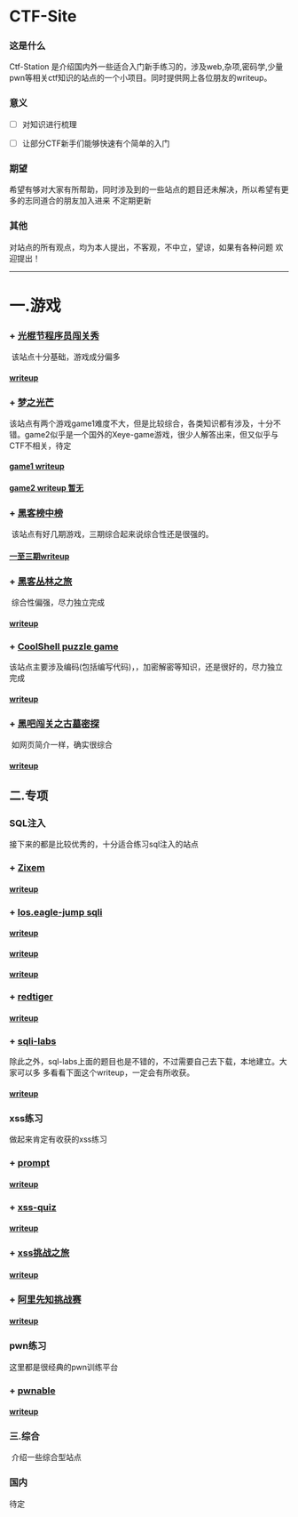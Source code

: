 # CTF-Site

### 这是什么

Ctf-Station 是介绍国内外一些适合入门新手练习的，涉及web,杂项,密码学,少量pwn等相关ctf知识的站点的一个小项目。同时提供网上各位朋友的writeup。

### 意义

- [ ] 对知识进行梳理


- [ ] 让部分CTF新手们能够快速有个简单的入门

### 期望

希望有够对大家有所帮助，同时涉及到的一些站点的题目还未解决，所以希望有更多的志同道合的朋友加入进来  不定期更新

### 其他

对站点的所有观点，均为本人提出，不客观，不中立，望谅，如果有各种问题 欢迎提出！

---

# 一.游戏

### + [光棍节程序员闯关秀](https://1111.segmentfault.com/)

​	该站点十分基础，游戏成分偏多

#### 	[writeup](https://www.cnblogs.com/bk-sl/p/6150649.html)

### + [梦之光芒](http://monyer.com/game/)

​	该站点有两个游戏game1难度不大，但是比较综合，各类知识都有涉及，十分不错。game2似乎是一个国外的Xeye-game游戏，很少人解答出来，但又似乎与CTF不相关，待定

#### 	[game1 writeup](http://blog.sina.com.cn/s/blog_e9e8d5e80101jnxs.html)

#### 	[game2 writeup 暂无](#)

### + [黑客榜中榜](http://www.cn-hack.cn/site/uu0708.html)

​	该站点有好几期游戏，三期综合起来说综合性还是很强的。

#### 	[一至三期writeup](http://blog.csdn.net/u014015972/article/details/50896243)

### + [黑客丛林之旅](http://www.fj543.com/hack/)

​	综合性偏强，尽力独立完成

#### 	[writeup](http://www.atomsec.org/%E6%B8%B8%E6%88%8F/%E9%BB%91%E5%AE%A2%E4%B8%9B%E6%9E%97%E4%B9%8B%E6%97%85%E9%80%9A%E5%85%B3%E6%94%BB%E7%95%A5/)

### + [CoolShell puzzle game](http://fun.coolshell.cn/)

​	该站点主要涉及编码(包括编写代码)，，加密解密等知识，还是很好的，尽力独立完成

#### 	[writeup](https://www.cnblogs.com/lurongkai/p/coolshell_puzzle_guides.html)

### + [黑吧闯关之古墓密探](http://hkyx.myhack58.com/)

​	如网页简介一样，确实很综合

#### 	[writeup](http://blog.csdn.net/a200710716/article/details/51181736)

## 二.专项

### SQL注入

接下来的都是比较优秀的，十分适合练习sql注入的站点

### 		+ [Zixem](http://www.zixem.altervista.org/SQLi/)

#### 					[writeup](https://qteams.wordpress.com/2017/06/17/write-up-zixem-sqli/)

### 		+ [los.eagle-jump sqli](http://los.eagle-jump.org/)

#### 					[writeup](http://myndtt.com/2017/10/26/%E5%87%A0%E9%81%93sqli/)

#### 					[writeup](http://blog.naver.com/PostView.nhn?blogId=pushesp&logNo=220924194411&redirect=Dlog&widgetTypeCall=true)

#### 					 [writeup](http://kb.hitcon.org/post/159632257892/loseagle-jumpsql-injection%E7%B6%B2%E7%AB%99%E7%B7%B4%E7%BF%92%E4%BB%8B%E7%B4%B9)

### 		+ [redtiger](http://redtiger.labs.overthewire.org/)

#### 					[writeup](https://blog.spoock.com/2016/07/25/redtiger-writeup/)

### 		+ [sqli-labs](https://github.com/Audi-1/sqli-labs)

​					除此之外，sql-labs上面的题目也是不错的，不过需要自己去下载，本地建立。大家可以多						多看看下面这个writeup，一定会有所收获。

#### 					[writeup](https://www.cnblogs.com/lcamry/p/5763169.html)

### xss练习

做起来肯定有收获的xss练习

### 		+  [prompt](http://prompt.ml/0)

#### 					 [writeup](http://heartsky.info/2016/07/11/prompt-1-writeup/)

### 		+ [xss-quiz](http://xss-quiz.int21h.jp/)

#### 					[writeup](http://blog.csdn.net/emaste_r/article/details/16988167)

###                 + [xss挑战之旅](http://47.94.13.75/test/)

#### 				[writeup](https://www.cnblogs.com/r00tuser/p/7407459.html)

### 		+ [阿里先知挑战赛](#)

#### 				[writeup](http://www.cnblogs.com/iamstudy/articles/Xss_Challenge_Unexploitable_Wp.html)

### pwn练习

这里都是很经典的pwn训练平台

### 		+ [pwnable](http://pwnable.kr/)

#### 				[writeup](https://github.com/b09780978/pwnable.kr-write-up)

### 三.综合

​	介绍一些综合型站点

### 国内

待定



​		





​					









​					



​		

















​				

​					





















